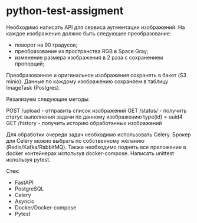 # python-test-assigment

Необходимо написать API для сервиса аугментации изображений.
На каждое изображение должно быть следующее преобразование: 

* поворот на 90 градусов;
* преобразование из пространства RGB в Space Gray;
* изменение размера изображения в 2 раза с сохранением пропорций;

Преобразованное и оригинальное изображения сохранять в бакет (S3 minio).
Данные по каждому изображению сохраняем в таблицу ImageTask (Postgres).

Резализуем следующие методы:

POST /upload - отправить список изображений
GET /status/<id> - получить статус выполнения задачи по данному изображению type(id) = uuid4
GET /history - получить историю обработанных изображений

Для обработки очереди задач необходимо использовать Celery.
Брокер для Celery можно выбрать по собственному желанию (Redis/Kafka/RabbitMQ).
Также необходимо поднять все приложение в docker контейнерах используя docker-compose.
Написать unittest используя pytest.

Стек:

* FastAPI
* PostgreSQL
* Celery
* Asyncio
* Docker/Docker-compose
* Pytest
